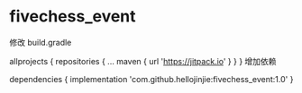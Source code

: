 # fivechess_event

修改 build.gradle

allprojects {
	repositories {
		...
		maven { url 'https://jitpack.io' }
	}
}
增加依赖

dependencies {
       implementation 'com.github.hellojinjie:fivechess_event:1.0'
}
